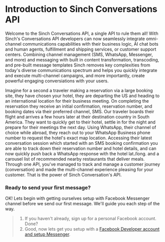 # Introduction to Sinch Conversations API

Welcome to the Sinch Conversations API, a single API to rule them all!  With Sinch's Conversations API developers can now seamlessly integrate omni-channel communications capabilities with their business logic, AI chat bots and human agents, fulfillment and shipping services, or customer support centers.  Combining channel management (SMS, WhatsApp, Messenger, and more) and messaging with built in content transformation, transcoding, and pre-built message templates Sinch removes key complexities from today's diverse communications spectrum and helps you quickly integrate and execute multi-channel campaigns, and more importantly, create powerful engaging conversiations with your users.

Imagine for a second a traveler making a reservation via a large booking site, they have chosen your hotel, they are departing the US and heading to an international location for their business meeting.  On completing the reservation they receive an initial confirmation, reservation number, and booking dates via their preferred channel, SMS.  Our traveler boards their flight and arrives a few hours later at their destination country in South America.  They want to quickly get to their hotel, settle in for the night and prepare for their meetings the next day.  Using WhatsApp, their channel of choice while abroad, they reach out to your WhatsApp Business phone number to request the hotel's exact map location.  Accessing their latest conversation session which started with an SMS booking confirmation you are able to track down their reservation number and hotel details, and can now quickly push back a WhatsApp response with the hotel lat./long. and a carousel list of recommended nearby restaurants that deliver meals.  Through one API, you've managed to track and manage a customer journey (conversation) and made the multi-channel experience pleasing for your customer.  That is the power of Sinch Conversation's API.

### Ready to send your first message?

OK! Lets begin with getting ourselves setup with Facebook Messenger channel before we send our first message.  We'll guide you each step of the way.

>
>
>1. If you haven't already, sign up for a personal Facebook account.  Done?
>2. Good, now lets get you setup with a [Facebook Developer account and setup Messenger](https://developers.sinch.com/setup_messenger).
>
>
